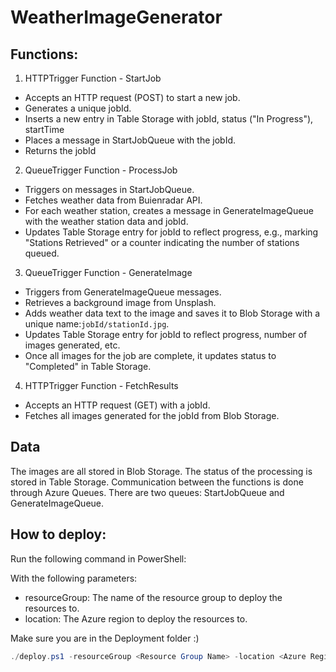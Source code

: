 # WeatherImageGenerator

## Functions:
1. HTTPTrigger Function - StartJob
- Accepts an HTTP request (POST) to start a new job.
- Generates a unique jobId.
- Inserts a new entry in Table Storage with jobId, status ("In Progress"), startTime
- Places a message in StartJobQueue with the jobId.
- Returns the jobId

2. QueueTrigger Function - ProcessJob
- Triggers on messages in StartJobQueue.
- Fetches weather data from Buienradar API.
- For each weather station, creates a message in GenerateImageQueue with the weather station data and jobId.
- Updates Table Storage entry for jobId to reflect progress, e.g., marking "Stations Retrieved" or a counter indicating the number of stations queued.

3. QueueTrigger Function - GenerateImage
- Triggers from GenerateImageQueue messages.
- Retrieves a background image from Unsplash.
- Adds weather data text to the image and saves it to Blob Storage with a unique name:`jobId/stationId.jpg`.
- Updates Table Storage entry for jobId to reflect progress, number of images generated, etc.
- Once all images for the job are complete, it updates status to "Completed" in Table Storage.

4. HTTPTrigger Function - FetchResults
- Accepts an HTTP request (GET) with a jobId.
- Fetches all images generated for the jobId from Blob Storage.


## Data
The images are all stored in Blob Storage. The status of the processing is stored in Table Storage. Communication between the functions is done through Azure Queues. There are two queues: StartJobQueue and GenerateImageQueue.

## How to deploy:
Run the following command in PowerShell:

With the following parameters:
- resourceGroup: The name of the resource group to deploy the resources to.
- location: The Azure region to deploy the resources to.

Make sure you are in the Deployment folder :)

```powershell
./deploy.ps1 -resourceGroup <Resource Group Name> -location <Azure Region (Make sure this is the same as the RG location)>
```
